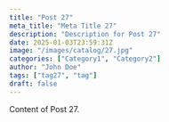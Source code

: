 ```yaml
---
title: "Post 27"
meta_title: "Meta Title 27"
description: "Description for Post 27"
date: 2025-01-03T23:59:31Z
image: "/images/catalog/27.jpg"
categories: ["Category1", "Category2"]
author: "John Doe"
tags: ["tag27", "tag"]
draft: false
---
```


Content of Post 27.
